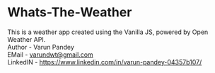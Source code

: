 # Whats-The-Weather
This is a weather app created using the Vanilla JS, powered by Open Weather API.
<br/>
Author -  Varun Pandey
<br/>
EMail -  varundwt@gmail.com
<br/>
LinkedIN - https://www.linkedin.com/in/varun-pandey-04357b107/
